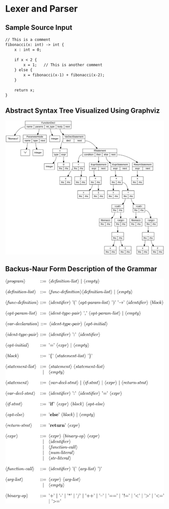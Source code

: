 # Lexer and Parser
## Sample Source Input
```
// This is a comment
fibonacci(x: int) -> int {
    x : int = 0;

    if x < 2 {
        x = 1;   // This is another comment
    } else {
        x = fibonacci(x-1) + fibonacci(x-2);
    }

    return x;
}
```
## Abstract Syntax Tree Visualized Using Graphviz
<p align="center"><img src="ast_output.svg"></p>

## Backus-Naur Form Description of the Grammar
<p align="center"><img src="bnf.jpg"></p>